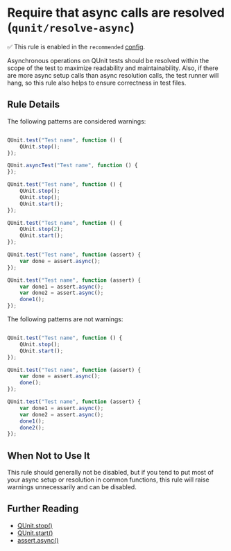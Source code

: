# Require that async calls are resolved (`qunit/resolve-async`)

✅ This rule is enabled in the `recommended` [config](https://github.com/platinumazure/eslint-plugin-qunit/blob/master/README.md#configurations).

<!-- end rule header -->

Asynchronous operations on QUnit tests should be resolved within the scope of
the test to maximize readability and maintainability. Also, if there are more
async setup calls than async resolution calls, the test runner will hang, so
this rule also helps to ensure correctness in test files.

## Rule Details

The following patterns are considered warnings:

```js

QUnit.test("Test name", function () {
    QUnit.stop();
});

QUnit.asyncTest("Test name", function () {
});

QUnit.test("Test name", function () {
    QUnit.stop();
    QUnit.stop();
    QUnit.start();
});

QUnit.test("Test name", function () {
    QUnit.stop(2);
    QUnit.start();
});

QUnit.test("Test name", function (assert) {
    var done = assert.async();
});

QUnit.test("Test name", function (assert) {
    var done1 = assert.async();
    var done2 = assert.async();
    done1();
});

```

The following patterns are not warnings:

```js

QUnit.test("Test name", function () {
    QUnit.stop();
    QUnit.start();
});

QUnit.test("Test name", function (assert) {
    var done = assert.async();
    done();
});

QUnit.test("Test name", function (assert) {
    var done1 = assert.async();
    var done2 = assert.async();
    done1();
    done2();
});

```

## When Not to Use It

This rule should generally not be disabled, but if you tend to put most of your
async setup or resolution in common functions, this rule will raise warnings
unnecessarily and can be disabled.

## Further Reading

* [QUnit.stop()](https://api.qunitjs.com/QUnit.stop/)
* [QUnit.start()](https://api.qunitjs.com/QUnit/start/)
* [assert.async()](https://api.qunitjs.com/async/)
